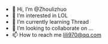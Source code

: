 - 👋 Hi, I’m @Zhoulizhuo
- 👀 I’m interested in LOL
- 🌱 I’m currently learning Thread
- 💞️ I’m looking to collaborate on ...
- 📫 How to reach me lili970@qq.com

<!---
Zhoulizhuo/Zhoulizhuo is a ✨ special ✨ repository because its `README.md` (this file) appears on your GitHub profile.
You can click the Preview link to take a look at your changes.
--->
